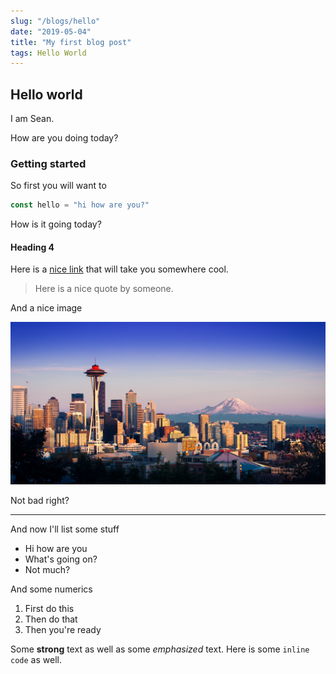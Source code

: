 ```yaml
---
slug: "/blogs/hello"
date: "2019-05-04"
title: "My first blog post"
tags: Hello World
---
```


## Hello world

I am Sean.

How are you doing today?

### Getting started

So first you will want to

```javascript
const hello = "hi how are you?"
```

How is it going today?

#### Heading 4

Here is a [nice link](#) that will take you somewhere cool.

> Here is a nice quote by someone.

And a nice image

![here it is](../images/seattle.jpg)

Not bad right?

---

And now I'll list some stuff

- Hi how are you
- What's going on?
- Not much?

And some numerics

1. First do this
2. Then do that
3. Then you're ready

Some **strong** text as well as some _emphasized_ text.
Here is some `inline code` as well.
